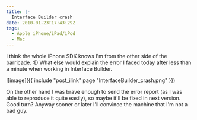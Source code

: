 ```yaml
---
title: |-
  Interface Builder crash
date: 2010-01-23T17:43:29Z
tags:
  - Apple iPhone/iPad/iPod
  - Mac
---
```

I think the whole iPhone SDK knows I'm from the other side of the barricade. :D What else would explain the error I faced today after less than a minute when working in Interface Builder.

![image]({{ include "post_ilink" page "InterfaceBuilder_crash.png" }})

On the other hand I was brave enough to send the error report (as I was able to reproduce it quite easily), so maybe it'll be fixed in next version. Good turn? Anyway sooner or later I'll convince the machine that I'm not a bad guy.